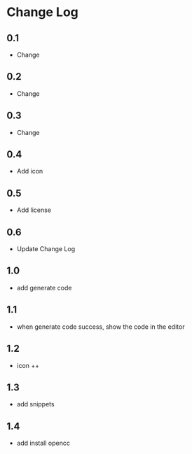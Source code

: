 # Change Log

## 0.1

- Change

## 0.2

- Change

## 0.3

- Change

## 0.4

- Add icon

## 0.5

- Add license

## 0.6

- Update Change Log

## 1.0

- add generate code

## 1.1

- when generate code success, show the code in the editor

## 1.2

- icon ++

## 1.3

- add snippets

## 1.4

- add install opencc